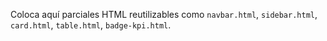 Coloca aquí parciales HTML reutilizables como `navbar.html`, `sidebar.html`, `card.html`, `table.html`, `badge-kpi.html`.





